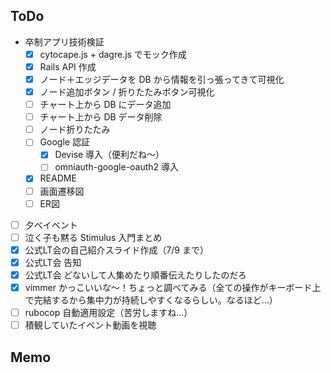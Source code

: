 ## ToDo

- 卒制アプリ技術検証
  - [x] cytocape.js + dagre.js でモック作成
  - [x] Rails API 作成
  - [x] ノード＋エッジデータを DB から情報を引っ張ってきて可視化
  - [x] ノード追加ボタン / 折りたたみボタン可視化
  - [ ] チャート上から DB にデータ追加
  - [ ] チャート上から DB データ削除
  - [ ] ノード折りたたみ
  - [ ] Google 認証
    - [x] Devise 導入（便利だね〜）
    - [ ] omniauth-google-oauth2 導入
  - [x] README
  - [ ] 画面遷移図
  - [ ] ER図
- [ ] 夕べイベント
- [ ] 泣く子も黙る Stimulus 入門まとめ
- [x] 公式LT会の自己紹介スライド作成（7/9 まで）
- [x] 公式LT会 告知
- [x] 公式LT会 どないして人集めたり順番伝えたりしたのだろ
- [x] vimmer かっこいいな〜！ちょっと調べてみる（全ての操作がキーボード上で完結するから集中力が持続しやすくなるらしい。なるほど...）
- [ ] rubocop 自動適用設定（苦労しますね...）
- [ ] 積観していたイベント動画を視聴

## Memo
